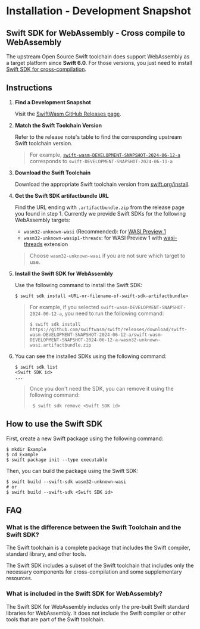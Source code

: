 # Installation - Development Snapshot

## Swift SDK for WebAssembly - Cross compile to WebAssembly

The upstream Open Source Swift toolchain does support WebAssembly as a target platform since **Swift 6.0**.
For those versions, you just need to install [Swift SDK for cross-compilation](https://github.com/apple/swift-evolution/blob/main/proposals/0387-cross-compilation-destinations.md).


## Instructions

1. **Find a Development Snapshot**

   Visit the [SwiftWasm GitHub Releases page](https://github.com/swiftwasm/swift/releases).

2. **Match the Swift Toolchain Version**

   Refer to the release note's table to find the corresponding upstream Swift toolchain version.
   > For example, [`swift-wasm-DEVELOPMENT-SNAPSHOT-2024-06-12-a`](https://github.com/swiftwasm/swift/releases/tag/swift-wasm-DEVELOPMENT-SNAPSHOT-2024-06-12-a) corresponds to `swift-DEVELOPMENT-SNAPSHOT-2024-06-11-a`

3. **Download the Swift Toolchain**

   Download the appropriate Swift toolchain version from [swift.org/install](https://www.swift.org/install).

4. **Get the Swift SDK artifactbundle URL**

   Find the URL ending with `.artifactbundle.zip` from the release page you found in step 1.
   Currently we provide Swift SDKs for the following WebAssembly targets:
   - `wasm32-unknown-wasi` (Recommended): for [WASI Preview 1](https://github.com/WebAssembly/WASI/blob/main/legacy/preview1/docs.md)
   - `wasm32-unknown-wasip1-threads`: for WASI Preview 1 with [wasi-threads](https://github.com/WebAssembly/wasi-threads) extension
   > Choose `wasm32-unknown-wasi` if you are not sure which target to use.

5. **Install the Swift SDK for WebAssembly**

   Use the following command to install the Swift SDK:
   ```console
   $ swift sdk install <URL-or-filename-of-swift-sdk-artifactbundle>
   ```
   > For example, if you selected `swift-wasm-DEVELOPMENT-SNAPSHOT-2024-06-12-a`, you need to run the following command:
   > ```console
   > $ swift sdk install https://github.com/swiftwasm/swift/releases/download/swift-wasm-DEVELOPMENT-SNAPSHOT-2024-06-12-a/swift-wasm-DEVELOPMENT-SNAPSHOT-2024-06-12-a-wasm32-unknown-wasi.artifactbundle.zip
   > ```
6. You can see the installed SDKs using the following command:
   ```console
   $ swift sdk list
   <Swift SDK id>
   ...
   ```
   > Once you don't need the SDK, you can remove it using the following command:
   > ```console
   >  $ swift sdk remove <Swift SDK id>
   > ```

## How to use the Swift SDK

First, create a new Swift package using the following command:

```console
$ mkdir Example
$ cd Example
$ swift package init --type executable
```

Then, you can build the package using the Swift SDK:

```console
$ swift build --swift-sdk wasm32-unknown-wasi
# or
$ swift build --swift-sdk <Swift SDK id>
```

## FAQ

### What is the difference between the Swift Toolchain and the Swift SDK?

The Swift toolchain is a complete package that includes the Swift compiler, standard library, and other tools.

The Swift SDK includes a subset of the Swift toolchain that includes only the necessary components for cross-compilation and some supplementary resources.

### What is included in the Swift SDK for WebAssembly?

The Swift SDK for WebAssembly includes only the pre-built Swift standard libraries for WebAssembly. It does not include the Swift compiler or other tools that are part of the Swift toolchain.
